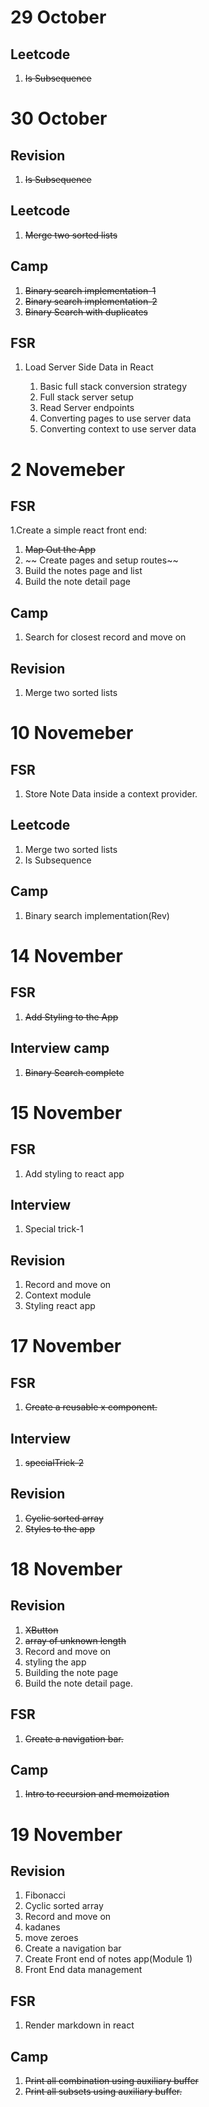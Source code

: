 # 29 October

## Leetcode

1. ~~Is Subsequence~~

# 30 October

## Revision

1. ~~Is Subsequence~~

## Leetcode

1. ~~Merge two sorted lists~~

## Camp

1. ~~Binary search implementation-1~~
2. ~~Binary search implementation-2~~
3. ~~Binary Search with duplicates~~

## FSR

1. Load Server Side Data in React

   1. Basic full stack conversion strategy
   2. Full stack server setup
   3. Read Server endpoints
   4. Converting pages to use server data
   5. Converting context to use server data

# 2 Novemeber

## FSR

1.Create a simple react front end:

1.  ~~Map Out the App~~
2.  ~~ Create pages and setup routes~~
3.  Build the notes page and list
4.  Build the note detail page

## Camp

1. Search for closest record and move on

## Revision

1. Merge two sorted lists

# 10 Novemeber

## FSR

1. Store Note Data inside a context provider.

## Leetcode

1. Merge two sorted lists
2. Is Subsequence

## Camp

1. Binary search implementation(Rev)

# 14 November

## FSR

1.  ~~Add Styling to the App~~

## Interview camp

1. ~~Binary Search complete~~

# 15 November

## FSR

1. Add styling to react app

## Interview

1. Special trick-1

## Revision

1. Record and move on
2. Context module
3. Styling react app

# 17 November

## FSR

1. ~~Create a reusable x component.~~

## Interview

1. ~~specialTrick-2~~

## Revision

1. ~~Cyclic sorted array~~
2. ~~Styles to the app~~

# 18 November

## Revision

1. ~~XButton~~
2. ~~array of unknown length~~
3. Record and move on
4. styling the app
5. Building the note page
6. Build the note detail page.

## FSR

1. ~~Create a navigation bar.~~

## Camp

1. ~~Intro to recursion and memoization~~

# 19 November

## Revision

1. Fibonacci
2. Cyclic sorted array
3. Record and move on
4. kadanes
5. move zeroes
6. Create a navigation bar
7. Create Front end of notes app(Module 1)
8. Front End data management

## FSR

1. Render markdown in react

## Camp

1. ~~Print all combination using auxiliary buffer~~
2. ~~Print all subsets using auxiliary buffer.~~
